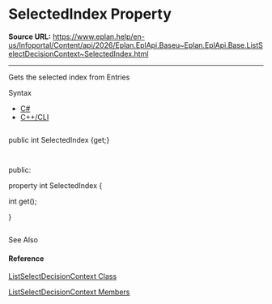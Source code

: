 # SelectedIndex Property

**Source URL:** https://www.eplan.help/en-us/Infoportal/Content/api/2026/Eplan.EplApi.Baseu~Eplan.EplApi.Base.ListSelectDecisionContext~SelectedIndex.html

---

Gets the selected index from Entries

Syntax

- [C#](#i-syntax-CS)
- [C++/CLI](#i-syntax-CPP2005)

```
```
public int SelectedIndex {get;}
```
```

```
```
public:
property int SelectedIndex {
   int get();
}
```
```



See Also

#### Reference

[ListSelectDecisionContext Class](Eplan.EplApi.Baseu~Eplan.EplApi.Base.ListSelectDecisionContext.html)
  
[ListSelectDecisionContext Members](Eplan.EplApi.Baseu~Eplan.EplApi.Base.ListSelectDecisionContext_members.html)